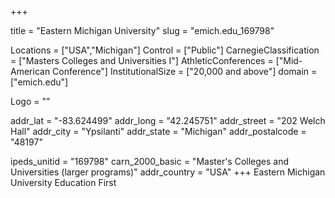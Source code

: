 
+++

title = "Eastern Michigan University"
slug = "emich.edu_169798"

Locations = ["USA","Michigan"]
Control = ["Public"]
CarnegieClassification = ["Masters Colleges and Universities I"]
AthleticConferences = ["Mid-American Conference"]
InstitutionalSize = ["20,000 and above"]
domain = ["emich.edu"]

Logo = ""

addr_lat = "-83.624499"
addr_long = "42.245751"
addr_street = "202 Welch Hall"
addr_city = "Ypsilanti"
addr_state = "Michigan"
addr_postalcode = "48197"

ipeds_unitid = "169798"
carn_2000_basic = "Master's Colleges and Universities (larger programs)"
addr_country = "USA"
+++
    Eastern Michigan University Education First
